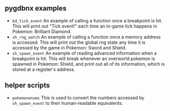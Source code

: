 ## pygdbnx examples
* ``bd_tick_event`` An example of calling a function once a breakpoint is hit. This will print out "Tick event!" each time an in-game tick happens in Pokemon: Brilliant Diamond.
* ``sh_rng_watch`` An example of calling a function once a memory address is accessed. This will print out the global rng state any time it is accessed by the game in Pokemon: Sword and Shield.
* ``sh_spawn_event`` An example of reading advanced information when a breakpoint is hit. This will break whenever an overworld pokemon is spawned in Pokemon: Shield, and print out all of its information, which is stored at a register's address.

## helper scripts
* ``pokemonenums`` This is used to convert the numbers accessed by ``sh_spawn_event`` to their human-readable equivalents.